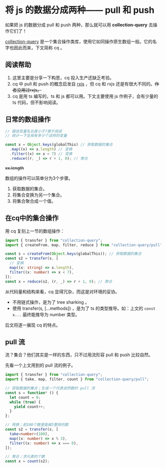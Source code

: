 # 将 js 的数据分成两种—— pull 和 push

如果把 js 的数据分成 pull 和 push 两种，那么就可以用 **collection-query** 去操作它们了！

[collection-query](https://github.com/Iplaylf2/collection-query) 是一个集合操作类库，使用它如同操作原生数组一般。它的名字也因此而来，下文简称 cq 。

## 阅读帮助

1. 这里主要是分享一下构思，cq 投入生产还缺乏考验。
2. cq 中 pull 和 push 的概念启发自 [rxjs](https://github.com/ReactiveX/rxjs) ，但 cq 和 rxjs 还是有很大不同的。~~作者没用过rxjs。~~
3. cq 是用 ts 编写的，ts 和 js 都可以用。下文主要使用 js 作例子，会有少量的 ts 代码，但不影响阅读。

## 日常的数组操作

``` javascript
// 据说变量名长度小于7便于阅读
// 统计一下全局有多少个这样的变量

const x = Object.keys(globalThis) // 获取数据的集合
  .map((x) => x.length) // 变换
  .filter((x) => x < 7) // 变换
  .reduce((r, _) => r + 1, 0); // 聚合
```
~~xx.length~~

数组的操作可以简单分为3个步骤。
1. 获取数据的集合。
2. 将集合变换为另一个集合。
3. 将集合聚合成一个值。

## 在cq中的集合操作

用 cq 复刻上一节的数组操作：

``` typescript
import { transfer } from "collection-query";
import { createFrom, map, filter, reduce } from "collection-query/pull";

const s = createFrom(Object.keys(globalThis)); // 获取数据的集合
const s2 = transfer(s, [
  // 变换
  map((x: string) => x.length),
  filter((x: number) => x < 7),
]);
const x = reduce(s2, (r, _) => r + 1, 0); // 聚合
```

从代码量和结构来看，cq 显得冗杂，而这是对环境的妥协。
- 不用链式操作，是为了 tree sharking 。
- 使用 transfer(s, [...methods]) ，是为了 ts 的类型推导。如：上文的 `const x...` 最终能推导为 number 类型。

后文将逐一展现 cq 的特点。

## pull 流

流？集合？他们其实是一样的东西，只不过用流形容 pull 和 push 比较自然。

先看一个上文用到的 pull 流的例子。

``` typescript
import { transfer } from "collection-query";
import { take, map, filter, count } from "collection-query/pull";

// 获取数据的集合；生成一个代表自然数的 pull 流
const s = function* () {
  let count = 0;
  while (true) {
    yield count++;
  }
};

// 转换；前100个数里能被3整除的数
const s2 = transfer(s, [
  take<number>(100),
  map((x: number) => x % 3),
  filter((x: number) => x === 0),
]);

// 聚合；求元素的个数
const x = count(s2);

```


